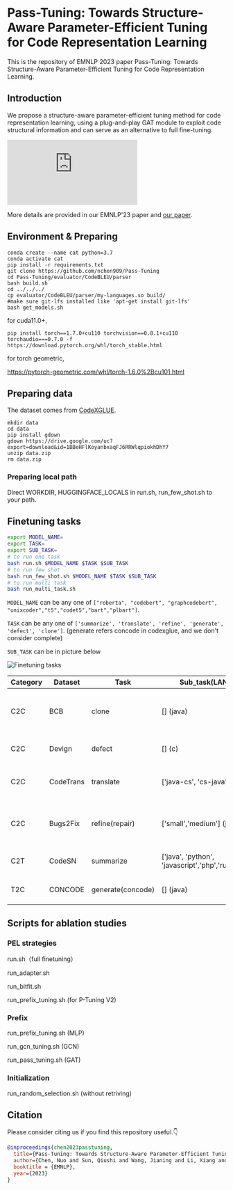 # Pass-Tuning: Towards Structure-Aware Parameter-Efficient Tuning for Code Representation Learning

This is the repository of EMNLP 2023 paper Pass-Tuning: Towards Structure-Aware Parameter-Efficient Tuning for Code Representation Learning.

## Introduction

We propose a structure-aware parameter-efficient tuning method for code representation learning, using a plug-and-play GAT module to exploit code structural information and can serve as an alternative to full fine-tuning.

![Pass-Tuning-Overview](https://osspicgo.oss-cn-shanghai.aliyuncs.com/img/Pass-Tuning-Overview.pdf)

More details are provided in our EMNLP'23 paper and [our paper](https://aclanthology.org/2023.findings-emnlp.42/).

## Environment & Preparing

```shell
conda create --name cat python=3.7
conda activate cat
pip install -r requirements.txt
git clone https://github.com/nchen909/Pass-Tuning
cd Pass-Tuning/evaluator/CodeBLEU/parser
bash build.sh
cd ../../../
cp evaluator/CodeBLEU/parser/my-languages.so build/
#make sure git-lfs installed like 'apt-get install git-lfs'
bash get_models.sh
```

for cuda11.0+,

```
pip install torch==1.7.0+cu110 torchvision==0.8.1+cu110 torchaudio===0.7.0 -f https://download.pytorch.org/whl/torch_stable.html
```

for torch geometric,

https://pytorch-geometric.com/whl/torch-1.6.0%2Bcu101.html


## Preparing data

The dataset comes from [CodeXGLUE](https://github.com/microsoft/CodeXGLUE).

```shell
mkdir data
cd data
pip install gdown
gdown https://drive.google.com/uc?export=download&id=1BBeHFlKoyanbxaqFJ6RRWlqpiokhDhY7
unzip data.zip
rm data.zip
```

### Preparing local path

Direct WORKDIR, HUGGINGFACE_LOCALS in run.sh, run_few_shot.sh to your path.

## Finetuning tasks

```bash
export MODEL_NAME=
export TASK=
export SUB_TASK=
# to run one task
bash run.sh $MODEL_NAME $TASK $SUB_TASK
# to run few shot
bash run_few_shot.sh $MODEL_NAME $TASK $SUB_TASK
# to run multi task
bash run_multi_task.sh
```

  `MODEL_NAME` can be any one of `["roberta", "codebert", "graphcodebert", "unixcoder","t5","codet5","bart","plbart"]`.

  `TASK` can be any one of `['summarize', 'translate', 'refine', 'generate', 'defect', 'clone']`. (generate refers concode in codexglue, and we don't consider complete)

  `SUB_TASK` can be in picture below

![Finetuning tasks](https://osspicgo.oss-cn-shanghai.aliyuncs.com/img/20221027202855.png)

| Category | Dataset   | Task              | Sub_task(LANG)                                     | Type           | Category | Description                                                                                                                  |
| -------- | --------- | ----------------- | -------------------------------------------------- | -------------- | -------- | ---------------------------------------------------------------------------------------------------------------------------- |
| C2C      | BCB       | clone             | [] (java)                                          | bi-directional | encoder  | code summarization task on[CodeSearchNet](https://arxiv.org/abs/1909.09436) data with six PLs                                   |
| C2C      | Devign    | defect            | [] (c)                                             | bi-directional | encoder  | text-to-code generation on[Concode](https://aclanthology.org/D18-1192.pdf) data                                                 |
| C2C      | CodeTrans | translate         | ['java-cs', 'cs-java’]                            | end2end        | en2de    | code-to-code translation between[Java and C#](https://arxiv.org/pdf/2102.04664.pdf)                                             |
| C2C      | Bugs2Fix  | refine(repair)    | ['small','medium'] (java)                          | end2end        | en2de    | code refinement on[code repair data](https://arxiv.org/pdf/1812.08693.pdf) with small/medium functions                          |
| C2T      | CodeSN    | summarize         | ['java', 'python', 'javascript','php','ruby','go'] | end2end        | en2de    | code defect detection in[C/C++ data](https://proceedings.neurips.cc/paper/2019/file/49265d2447bc3bbfe9e76306ce40a31f-Paper.pdf) |
| T2C      | CONCODE   | generate(concode) | [] (java)                                          | end2end        | en2de    | code clone detection in[Java data](https://arxiv.org/pdf/2002.08653.pdf)                                                        |

## Scripts for ablation studies

### PEL strategies

run.sh（full finetuning）

run_adapter.sh

run_bitfit.sh

run_prefix_tuning.sh (for P-Tuning V2)

### Prefix

run_prefix_tuning.sh (MLP)

run_gcn_tuning.sh (GCN)

run_pass_tuning.sh (GAT)

### Initialization

run_random_selection.sh (without retriving)

## Citation

Please consider citing us if you find this repository useful.👇

```bibtex
@inproceedings{chen2023passtuning,
  title={Pass-Tuning: Towards Structure-Aware Parameter-Efficient Tuning for Code Representation Learning},
  author={Chen, Nuo and Sun, Qiushi and Wang, Jianing and Li, Xiang and Gao, Ming},
  booktitle = {EMNLP},
  year={2023}
}
```
